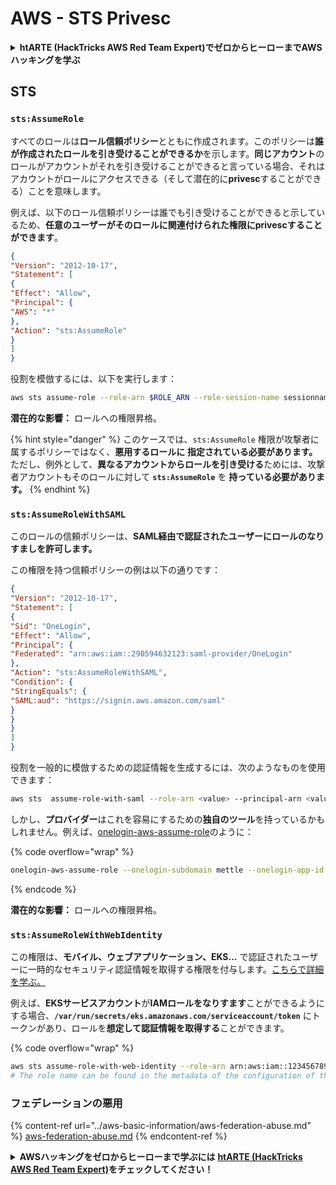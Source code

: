 # AWS - STS Privesc

<details>

<summary><strong>htARTE (HackTricks AWS Red Team Expert)でゼロからヒーローまでAWSハッキングを学ぶ</strong></summary>

HackTricksをサポートする他の方法:

* **HackTricksにあなたの会社を広告したい**、または**HackTricksをPDFでダウンロードしたい**場合は、[**サブスクリプションプラン**](https://github.com/sponsors/carlospolop)をチェックしてください！
* [**公式PEASS & HackTricksグッズ**](https://peass.creator-spring.com)を入手する
* [**The PEASS Family**](https://opensea.io/collection/the-peass-family)を発見し、独占的な[**NFTs**](https://opensea.io/collection/the-peass-family)のコレクションをチェックする
* 💬 [**Discordグループ**](https://discord.gg/hRep4RUj7f)に**参加する**か、[**テレグラムグループ**](https://t.me/peass)に参加するか、**Twitter** 🐦 [**@carlospolopm**](https://twitter.com/carlospolopm)で**フォローする**。
* [**HackTricks**](https://github.com/carlospolop/hacktricks)と[**HackTricks Cloud**](https://github.com/carlospolop/hacktricks-cloud)のgithubリポジトリにPRを提出して、あなたのハッキングのコツを**共有する**。

</details>

## STS

### `sts:AssumeRole`

すべてのロールは**ロール信頼ポリシー**とともに作成されます。このポリシーは**誰が作成されたロールを引き受けることができるか**を示します。**同じアカウント**のロールがアカウントがそれを引き受けることができると言っている場合、それはアカウントがロールにアクセスできる（そして潜在的に**privesc**することができる）ことを意味します。

例えば、以下のロール信頼ポリシーは誰でも引き受けることができると示しているため、**任意のユーザーがそのロールに関連付けられた権限にprivescすることができます**。
```json
{
"Version": "2012-10-17",
"Statement": [
{
"Effect": "Allow",
"Principal": {
"AWS": "*"
},
"Action": "sts:AssumeRole"
}
]
}
```
役割を模倣するには、以下を実行します：
```bash
aws sts assume-role --role-arn $ROLE_ARN --role-session-name sessionname
```
**潜在的な影響：** ロールへの権限昇格。

{% hint style="danger" %}
このケースでは、`sts:AssumeRole` 権限が攻撃者に属するポリシーではなく、**悪用するロールに** **指定されている必要があります。**
ただし、例外として、**異なるアカウントからロールを引き受ける**ためには、攻撃者アカウントもそのロールに対して **`sts:AssumeRole`** を **持っている必要があります。**
{% endhint %}

### `sts:AssumeRoleWithSAML`

このロールの信頼ポリシーは、**SAML経由で認証されたユーザーにロールのなりすましを許可します。**

この権限を持つ信頼ポリシーの例は以下の通りです：
```json
{
"Version": "2012-10-17",
"Statement": [
{
"Sid": "OneLogin",
"Effect": "Allow",
"Principal": {
"Federated": "arn:aws:iam::290594632123:saml-provider/OneLogin"
},
"Action": "sts:AssumeRoleWithSAML",
"Condition": {
"StringEquals": {
"SAML:aud": "https://signin.aws.amazon.com/saml"
}
}
}
]
}
```
役割を一般的に模倣するための認証情報を生成するには、次のようなものを使用できます：
```bash
aws sts  assume-role-with-saml --role-arn <value> --principal-arn <value>
```
しかし、**プロバイダー**はこれを容易にするための**独自のツール**を持っているかもしれません。例えば、[onelogin-aws-assume-role](https://github.com/onelogin/onelogin-python-aws-assume-role)のように：

{% code overflow="wrap" %}
```bash
onelogin-aws-assume-role --onelogin-subdomain mettle --onelogin-app-id 283740 --aws-region eu-west-1 -z 3600
```
{% endcode %}

**潜在的な影響：** ロールへの権限昇格。

### `sts:AssumeRoleWithWebIdentity`

この権限は、**モバイル、ウェブアプリケーション、EKS...** で認証されたユーザーに一時的なセキュリティ認証情報を取得する権限を付与します。[こちらで詳細を学ぶ。](https://docs.aws.amazon.com/STS/latest/APIReference/API\_AssumeRoleWithWebIdentity.html)

例えば、**EKSサービスアカウント**が**IAMロールをなりすます**ことができるようにする場合、**`/var/run/secrets/eks.amazonaws.com/serviceaccount/token`** にトークンがあり、ロールを**想定して認証情報を取得する**ことができます。

{% code overflow="wrap" %}
```bash
aws sts assume-role-with-web-identity --role-arn arn:aws:iam::123456789098:role/<role_name> --role-session-name something --web-identity-token file:///var/run/secrets/eks.amazonaws.com/serviceaccount/token
# The role name can be found in the metadata of the configuration of the pod
```
### フェデレーションの悪用

{% content-ref url="../aws-basic-information/aws-federation-abuse.md" %}
[aws-federation-abuse.md](../aws-basic-information/aws-federation-abuse.md)
{% endcontent-ref %}

<details>

<summary><strong>AWSハッキングをゼロからヒーローまで学ぶには</strong> <a href="https://training.hacktricks.xyz/courses/arte"><strong>htARTE (HackTricks AWS Red Team Expert)</strong></a><strong>をチェックしてください！</strong></summary>

HackTricksをサポートする他の方法:

* **HackTricksにあなたの会社を広告したい**、または**HackTricksをPDFでダウンロードしたい**場合は、[**サブスクリプションプラン**](https://github.com/sponsors/carlospolop)をチェックしてください！
* [**公式PEASS & HackTricksグッズ**](https://peass.creator-spring.com)を入手する
* [**The PEASS Family**](https://opensea.io/collection/the-peass-family)を発見し、独占的な[**NFTs**](https://opensea.io/collection/the-peass-family)のコレクションをチェックする
* 💬 [**Discordグループ**](https://discord.gg/hRep4RUj7f)に**参加する**か、[**テレグラムグループ**](https://t.me/peass)に参加する、または**Twitter** 🐦 [**@carlospolopm**](https://twitter.com/carlospolopm)を**フォローする**。
* [**HackTricks**](https://github.com/carlospolop/hacktricks) および [**HackTricks Cloud**](https://github.com/carlospolop/hacktricks-cloud) githubリポジトリにPRを提出して、あなたのハッキングのコツを**共有する**。

</details>
